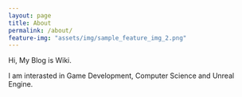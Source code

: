 ```yaml
---
layout: page
title: About
permalink: /about/
feature-img: "assets/img/sample_feature_img_2.png"
---
```


Hi, My Blog is Wiki.

I am interasted in Game Development, Computer Science and Unreal Engine.





